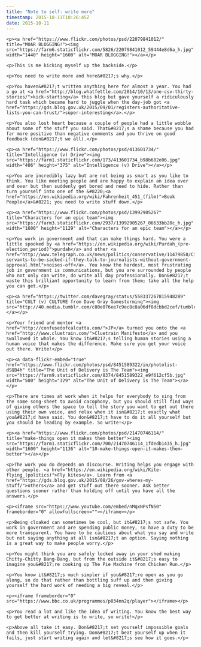 ```yaml
---
title: "Note to self: write more"
timestamp: 2015-10-11T18:26:45Z
date: 2015-10-11
---
```


	<p><a href="https://www.flickr.com/photos/psd/22079841012/" title="MOAR BLOGGING!"><img src="https://farm6.staticflickr.com/5826/22079841012_59444e8d6a_h.jpg" width="1440" height="1600" alt="MOAR BLOGGING!"></a></p>

	<p>This is me kicking myself up the backside.</p>

	<p>You need to write more and here&#8217;s why.</p>

	<p>You haven&#8217;t written anything here for almost a year. You had a go at <a href="http://blog.whatfettle.com/2014/10/13/one-csv-thirty-stories/">kick-starting</a> this blog but gave yourself a ridiculously hard task which became hard to juggle when the day-job got <a href="https://gds.blog.gov.uk/2015/09/01/registers-authoritative-lists-you-can-trust/">super-interesting</a>.</p>

	<p>You also lost heart because a couple of people had a little wobble about some of the stuff you said. That&#8217;s a shame because you had far more positive than negative comments and you thrive on good feedback (don&#8217;t we all).</p>

	<p><a href="https://www.flickr.com/photos/psd/413601734/" title="Intelligence (v) Drive"><img src="https://farm1.staticflickr.com/173/413601734_b98b682e06.jpg" width="406" height="375" alt="Intelligence (v) Drive"></a></p>

	<p>You are incredibly lazy but are not being as smart as you like to think. You like meeting people and are happy to explain an idea over and over but then suddenly get bored and need to hide. Rather than turn yourself into one of the &#8220;<a href="https://en.wikipedia.org/wiki/Fahrenheit_451_(film)">Book People</a>&#8221; you need to write stuff down.</p>

	<p><a href="https://www.flickr.com/photos/psd/13992905267" title="Characters for an epic team"><img src="https://farm3.staticflickr.com/2937/13992905267_06633bb20c_h.jpg" width="1600" height="1129" alt="Characters for an epic team"></a></p>

	<p>You work in government and that can make things hard. You were a little spooked by <a href="https://en.wikipedia.org/wiki/Purdah_(pre-election_period)">purdah</a> and other <a href="http://www.telegraph.co.uk/news/politics/conservative/11479858/Civil-servants-to-be-sacked-if-they-talk-to-journalists-without-government-approval.html">noises-off</a>. You know the hardest, most frustrating job in government is communications, but you are surrounded by people who not only can write, do write all day professionally. Don&#8217;t waste this brilliant opportunity to learn from them; take all the help you can get.</p>

	<p><a href="https://twitter.com/davegray/status/558337267815948289" title="CULT (v) CULTURE from Dave Gray Gamestorming"><img src="http://40.media.tumblr.com/c80e076ee7c9ec8c8a06df8dcbbd2cef/tumblr_nkg2xnuxfx1qz4bcto1_500.png"></a></p>

	<p>Your friend and mentor <a href="http://confusedofcalcutta.com/">JP</a> turned you onto the <a href="http://www.cluetrain.com/">Cluetrain Manifesto</a> and you swallowed it whole. You know it&#8217;s telling human stories using a human voice that makes the difference. Make sure you get your voice out there. Write!</p>

	<p><a data-flickr-embed="true" href="https://www.flickr.com/photos/psd/8451589322/in/photolist-dSQB4h" title="The Unit of Delivery is The Team"><img src="https://farm9.staticflickr.com/8374/8451589322_e9f612cf5b.jpg" width="500" height="329" alt="The Unit of Delivery is The Team"></a></p>

	<p>There are times at work when it helps for everybody to sing from the same song-sheet to avoid cacophony, but you should still find ways of giving others the space to tell the story you want to get out there using their own voice, and relax when it isn&#8217;t exactly what you&#8217;d have said. You don&#8217;t have to do it all yourself but you should be leading by example. So write!</p>

	<p><a href="https://www.flickr.com/photos/psd/21470746114/" title="make-things open it makes them better"><img src="https://farm1.staticflickr.com/700/21470746114_1fdedb1435_h.jpg" width="1600" height="1136" alt="10-make-things-open-it-makes-them-better"></a></p>

	<p>The work you do depends on discourse. Writing helps you engage with other people. <a href="https://en.wikipedia.org/wiki/Kite-flying_(politics)">Fly kites</a>. Learn from <a href="https://gds.blog.gov.uk/2015/08/26/gov-wheres-my-stuff/">others</a> and get stuff out there sooner. Ask better questions sooner rather than holding off until you have all the answers.</p>

	<p><iframe src="https://www.youtube.com/embed/nMqxNPsfN50" frameborder="0" allowfullscreen=""></iframe></p>

	<p>Being cloaked can sometimes be cool, but it&#8217;s not safe. You work in government and are spending public money, so have a duty to be more transparent. You have to be cautious about what you say and write but not saying anything at all isn&#8217;t an option. Saying nothing is a great way to make people worry.</p>

	<p>You might think you are safely locked away in your shed making Chitty-Chitty Bang-Bang, but from the outside it&#8217;s easy to imagine you&#8217;re cooking up The Pie Machine from Chicken Run.</p>

	<p>You know it&#8217;s much simpler if you&#8217;re open as you go along, so do that rather than bottling suff up and then giving yourself the hard work of needing a big reveal.</p>

	<p><iframe frameborder="0" src="https://www.bbc.co.uk/programmes/p034nn2q/player"></iframe></p>

	<p>You read a lot and like the idea of writing. You know the best way to get better at writing is to write, so write!</p>

	<p>Above all take it easy. Don&#8217;t set yourself impossible goals and then kill yourself trying. Don&#8217;t beat yourself up when it fails, just start writing again and let&#8217;s see how it goes.</p>